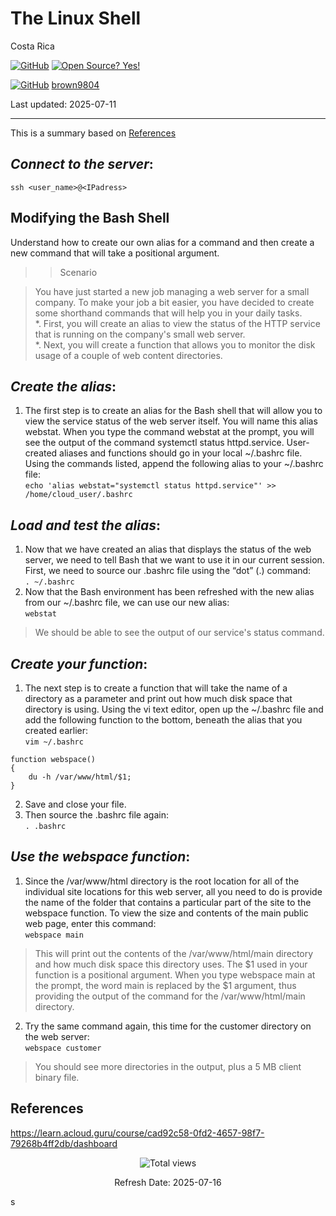 # The Linux Shell

Costa Rica

[![GitHub](https://badgen.net/badge/icon/github?icon=github&label)](https://github.com) [![Open Source? Yes!](https://badgen.net/badge/Open%20Source%20%3F/Yes%21/blue?icon=github)](https://github.com/Naereen/badges/)

[![GitHub](https://img.shields.io/badge/--181717?logo=github&logoColor=ffffff)](https://github.com/) [brown9804](https://github.com/brown9804)


Last updated: 2025-07-11

----------------------

This is a summary based on [References](#references)

## _Connect to the server_:

`ssh <user_name>@<IPadress>`

## Modifying the Bash Shell
Understand how to create our own alias for a command and then create a new command that will take a positional argument.

>> Scenario 

> You have just started a new job managing a web server for a small company. To make your job a bit easier, you have decided to create some shorthand commands that will help you in your daily tasks. <br/>
> *. First, you will create an alias to view the status of the HTTP service that is running on the company's small web server. <br/>
> *. Next, you will create a function that allows you to monitor the disk usage of a couple of web content directories.

## _Create the alias_:
1. The first step is to create an alias for the Bash shell that will allow you to view the service status of the web server itself. You will name this alias webstat. When you type the command webstat at the prompt, you will see the output of the command systemctl status httpd.service. User-created aliases and functions should go in your local ~/.bashrc file. Using the commands listed, append the following alias to your ~/.bashrc file: <br/>
`echo 'alias webstat="systemctl status httpd.service"' >> /home/cloud_user/.bashrc`

## _Load and test the alias_:
1. Now that we have created an alias that displays the status of the web server, we need to tell Bash that we want to use it in our current session. First, we need to source our .bashrc file using the “dot” (.) command:  <br/>
`. ~/.bashrc`
2. Now that the Bash environment has been refreshed with the new alias from our ~/.bashrc file, we can use our new alias:  <br/>
`webstat`
> We should be able to see the output of our service's status command.

## _Create your function_:
1. The next step is to create a function that will take the name of a directory as a parameter and print out how much disk space that directory is using. Using the vi text editor, open up the ~/.bashrc file and add the following function to the bottom, beneath the alias that you created earlier:  <br/>
`vim ~/.bashrc`
```
function webspace()
{
	du -h /var/www/html/$1;
}
```
2. Save and close your file. 
3. Then source the .bashrc file again:  <br/>
`. .bashrc`

## _Use the webspace function_:
1. Since the /var/www/html directory is the root location for all of the individual site locations for this web server, all you need to do is provide the name of the folder that contains a particular part of the site to the webspace function. To view the size and contents of the main public web page, enter this command:  <br/>
`webspace main`
> This will print out the contents of the /var/www/html/main directory and how much disk space this directory uses. The $1 used in your function is a positional argument. When you type webspace main at the prompt, the word main is replaced by the $1 argument, thus providing the output of the command for the /var/www/html/main directory.
2. Try the same command again, this time for the customer directory on the web server:  <br/>
`webspace customer`
> You should see more directories in the output, plus a 5 MB client binary file.

## References

https://learn.acloud.guru/course/cad92c58-0fd2-4657-98f7-79268b4ff2db/dashboard

<!-- START BADGE -->
<div align="center">
  <img src="https://img.shields.io/badge/Total%20views-1192-limegreen" alt="Total views">
  <p>Refresh Date: 2025-07-16</p>
</div>
<!-- END BADGE -->
s